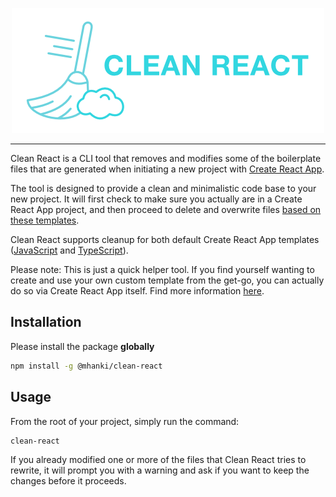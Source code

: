 <p align="center"><img alt="clean react logo" src="https://raw.githubusercontent.com/mhanki/Clean-React/master/assets/logo.png" /></p>

---

Clean React is a CLI tool that removes and modifies some of the boilerplate files that are generated when initiating a new project with [Create React App](https://create-react-app.dev/).

The tool is designed to provide a clean and minimalistic code base to your new project. It will first check to make sure you actually are in a Create React App project, and then proceed to delete and overwrite files [based on these templates](https://github.com/mhanki/clean-react/tree/master/templates/default).

Clean React supports cleanup for both default Create React App templates ([JavaScript](https://github.com/facebook/create-react-app/tree/master/packages/cra-template) and [TypeScript](https://github.com/facebook/create-react-app/tree/master/packages/cra-template-typescript)). 

Please note: This is just a quick helper tool. If you find yourself wanting to create and use your own custom template from the get-go, you can actually do so via Create React App itself. Find more information [here](https://create-react-app.dev/docs/custom-templates/).

## Installation

Please install the package **globally**

```sh
npm install -g @mhanki/clean-react
```  

## Usage

From the root of your project, simply run the command:

```sh
clean-react
```


If you already modified one or more of the files that Clean React tries to rewrite, it will prompt you with a warning and ask if you want to keep the changes before it proceeds.  
